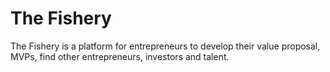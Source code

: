 # The Fishery

The Fishery is a platform for entrepreneurs to develop their value proposal, MVPs, find other entrepreneurs, investors and talent.
